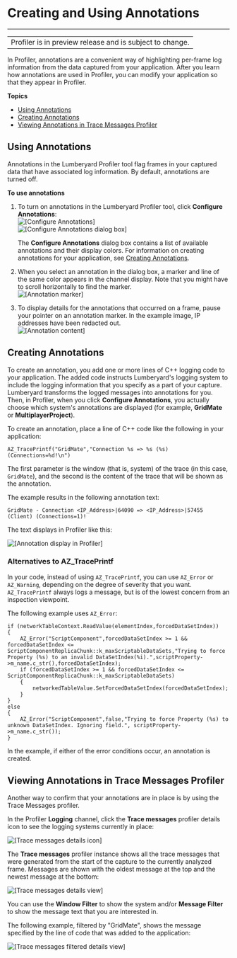# Creating and Using Annotations<a name="profiler-annotations-creating-and-using"></a>


****  

|  | 
| --- |
| Profiler is in preview release and is subject to change\.  | 

In Profiler, annotations are a convenient way of highlighting per\-frame log information from the data captured from your application\. After you learn how annotations are used in Profiler, you can modify your application so that they appear in Profiler\. 

**Topics**
+ [Using Annotations](#profiler-annotations-using)
+ [Creating Annotations](#profiler-annotations-creating)
+ [Viewing Annotations in Trace Messages Profiler](#profiler-annotations-creating-trace-messages-profiler)

## Using Annotations<a name="profiler-annotations-using"></a>

Annotations in the Lumberyard Profiler tool flag frames in your captured data that have associated log information\. By default, annotations are turned off\. 

**To use annotations**

1. To turn on annotations in the Lumberyard Profiler tool, click **Configure Annotations**:   
![\[Configure Annotations\]](http://docs.aws.amazon.com/lumberyard/latest/userguide/images/profiler-annotations-using-configure.png)  
![\[Configure Annotations dialog box\]](http://docs.aws.amazon.com/lumberyard/latest/userguide/images/profiler-annotations-using-configure-dialog.png)

   The **Configure Annotations** dialog box contains a list of available annotations and their display colors\. For information on creating annotations for your application, see [ Creating Annotations](#profiler-annotations-creating)\. 

1. When you select an annotation in the dialog box, a marker and line of the same color appears in the channel display\. Note that you might have to scroll horizontally to find the marker\.   
![\[Annotation marker\]](http://docs.aws.amazon.com/lumberyard/latest/userguide/images/profiler-annotations-using-marker.png)

1. To display details for the annotations that occurred on a frame, pause your pointer on an annotation marker\. In the example image, IP addresses have been redacted out\.  
![\[Annotation content\]](http://docs.aws.amazon.com/lumberyard/latest/userguide/images/profiler-annotations-using-select.png)

## Creating Annotations<a name="profiler-annotations-creating"></a>

To create an annotation, you add one or more lines of C\+\+ logging code to your application\. The added code instructs Lumberyard's logging system to include the logging information that you specify as a part of your capture\. Lumberyard transforms the logged messages into annotations for you\. Then, in Profiler, when you click **Configure Annotations**, you actually choose which system's annotations are displayed \(for example, **GridMate** or **MultiplayerProject**\)\. 

To create an annotation, place a line of C\+\+ code like the following in your application: 

```
AZ_TracePrintf("GridMate","Connection %s => %s (%s) (Connections=%d!\n")
```

The first parameter is the window \(that is, system\) of the trace \(in this case, `GridMate`\), and the second is the content of the trace that will be shown as the annotation\. 

The example results in the following annotation text: 

`GridMate - Connection <IP_Address>|64090 => <IP_Address>|57455 (Client) (Connections=1)! `

The text displays in Profiler like this: 

![\[Annotation display in Profiler\]](http://docs.aws.amazon.com/lumberyard/latest/userguide/images/profiler-annotations-creating-display.png)

### Alternatives to AZ\_TracePrintf<a name="profiler-annotations-creating-alternatives-to-az_traceprintf"></a>

In your code, instead of using `AZ_TracePrintf`, you can use `AZ_Error` or `AZ_Warning`, depending on the degree of severity that you want\. `AZ_TracePrintf` always logs a message, but is of the lowest concern from an inspection viewpoint\. 

The following example uses `AZ_Error`: 

```
if (networkTableContext.ReadValue(elementIndex,forcedDataSetIndex))
{
    AZ_Error("ScriptComponent",forcedDataSetIndex >= 1 && forcedDataSetIndex <= ScriptComponentReplicaChunk::k_maxScriptableDataSets,"Trying to force Property (%s) to an invalid DataSetIndex(%i).",scriptProperty->m_name.c_str(),forcedDataSetIndex);
    if (forcedDataSetIndex >= 1 && forcedDataSetIndex <= ScriptComponentReplicaChunk::k_maxScriptableDataSets)
    {
        networkedTableValue.SetForcedDataSetIndex(forcedDataSetIndex);
    }
}
else
{
    AZ_Error("ScriptComponent",false,"Trying to force Property (%s) to unknown DataSetIndex. Ignoring field.", scriptProperty->m_name.c_str());
}
```

In the example, if either of the error conditions occur, an annotation is created\. 

## Viewing Annotations in Trace Messages Profiler<a name="profiler-annotations-creating-trace-messages-profiler"></a>

Another way to confirm that your annotations are in place is by using the Trace Messages profiler\.

In the Profiler **Logging** channel, click the **Trace messages** profiler details icon to see the logging systems currently in place: 

![\[Trace messages details icon\]](http://docs.aws.amazon.com/lumberyard/latest/userguide/images/profiler-annotations-creating-trace-messages-detail-icon.png)

The **Trace messages** profiler instance shows all the trace messages that were generated from the start of the capture to the currently analyzed frame\. Messages are shown with the oldest message at the top and the newest message at the bottom:

![\[Trace messages details view\]](http://docs.aws.amazon.com/lumberyard/latest/userguide/images/profiler-annotations-creating-trace-messages-unfiltered-view.jpg)

You can use the **Window Filter** to show the system and/or **Message Filter** to show the message text that you are interested in\.

The following example, filtered by "GridMate", shows the message specified by the line of code that was added to the application: 

![\[Trace messages filtered details view\]](http://docs.aws.amazon.com/lumberyard/latest/userguide/images/profiler-annotations-creating-trace-messages-detail-view.png)